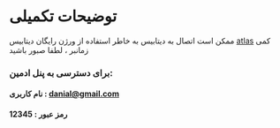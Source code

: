
# توضیحات تکمیلی

 ممکن است اتصال به دیتابیس  به خاطر استفاده از ورژن رایگان دیتابیس [atlas](https://www.mongodb.com/products/platform/atlas-database) کمی زمانبر ، لطفا صبور باشید 

### برای دسترسی به پنل ادمین:

#### نام کاربری : danial@gmail.com
#### رمز عبور : 12345
